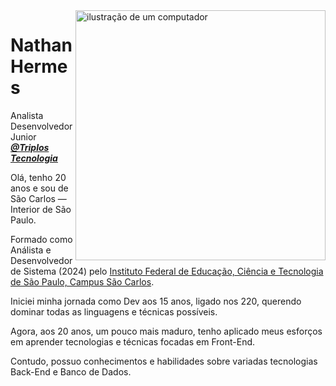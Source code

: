 <img src="https://raw.githubusercontent.com/MicaelliMedeiros/micaellimedeiros/master/image/computer-illustration.png" alt="ilustração de um computador" min-width="400px" max-width="400px" width="400px" align="right">

# Nathan Hermes
<p align="left"> 
  Analista Desenvolvedor Junior <a href="https://triplos.com.br/?gclid=Cj0KCQiAkKqsBhC3ARIsAEEjuJha7pA6ng0hUC1jVC_OKMD0hVwAZ4eFg5Qyn34ohUGH_-b35QvquhQaAreDEALw_wcB"><strong><em>@Triplos Tecnologia</em></strong></a>
</p>

<p>Olá, tenho 20 anos e sou de São Carlos — Interior de São Paulo.</p>

<p>
  Formado como Análista e Desenvolvedor de Sistema (2024) pelo <a href="https://portais.ifsp.edu.br/scl/">Instituto Federal de Educação, Ciência e Tecnologia de São Paulo, Campus São Carlos</a>.
</p>

<p>
  Iniciei minha jornada como Dev aos 15 anos, ligado nos 220, querendo dominar todas as linguagens e técnicas possíveis. 
</p>

<p>
  Agora, aos 20 anos, um pouco mais maduro, tenho aplicado meus esforços em aprender tecnologias e técnicas focadas em Front-End.
</p>

<p>
  Contudo, possuo conhecimentos e habilidades sobre variadas tecnologias Back-End e Banco de Dados.
</p>



<!-- <p align="left">
  💌 Aqui vai uma mensagem para entrar em contato com você: ⤵️
</p>

<p align="left">
  <a href="#" title="Gmail">
  <img src="https://img.shields.io/badge/-Gmail-FF0000?style=flat-square&labelColor=FF0000&logo=gmail&logoColor=white&link=LINK-DO-SEU-GMAIL" alt="Gmail"/></a>

  <a href="#" title="LinkedIn">
  <img src="https://img.shields.io/badge/-Linkedin-0e76a8?style=flat-square&logo=Linkedin&logoColor=white&link=LINK-DO-SEU-LINKEDIN" alt="LinkedIn"/></a>

  <a href="#" title="Facebook">
  <img src="https://img.shields.io/badge/-Facebook-3b5998?style=flat-square&labelColor=3b5998&logo=facebook&logoColor=white&link=LINK-DO-SEU-FACEBOOK" alt="Facebook"/></a>
</p>

## CONHECIMENTOS
### WEB
![HTML5](https://img.shields.io/badge/html5-%23E34F26.svg?style=for-the-badge&logo=html5&logoColor=white) ![CSS3](https://img.shields.io/badge/CSS3-1572B6?style=for-the-badge&logo=css3&logoColor=white) ![Bootstrap](https://img.shields.io/badge/Bootstrap-563D7C?style=for-the-badge&logo=bootstrap&logoColor=white) ![Bulma](https://img.shields.io/badge/bulma-00D0B1?style=for-the-badge&logo=bulma&logoColor=white) ![Font Awesome](https://img.shields.io/badge/Font_Awesome-339AF0?style=for-the-badge&logo=fontawesome&logoColor=white) ![JavaScript](https://img.shields.io/badge/JavaScript-323330?style=for-the-badge&logo=javascript&logoColor=F7DF1E) ![JQuery](https://img.shields.io/badge/jQuery-0769AD?style=for-the-badge&logo=jquery&logoColor=white) ![React](https://img.shields.io/badge/React-20232A?style=for-the-badge&logo=react&logoColor=61DAFB) ![Spring Boot](https://img.shields.io/badge/Spring_Boot-F2F4F9?style=for-the-badge&logo=spring-boot) ![Json](https://img.shields.io/badge/json-5E5C5C?style=for-the-badge&logo=json&logoColor=white) ![PHP](https://img.shields.io/badge/PHP-777BB4?style=for-the-badge&logo=php&logoColor=white)
### DESKTOP
![C](https://img.shields.io/badge/C-00599C?style=for-the-badge&logo=c&logoColor=white) ![Python](https://img.shields.io/badge/Python-FFD43B?style=for-the-badge&logo=python&logoColor=blue) ![Java](https://img.shields.io/badge/java-%23ED8B00.svg?style=for-the-badge&logo=java&logoColor=white) ![Apache Tomcat](https://img.shields.io/badge/apache%20tomcat-%23F8DC75.svg?style=for-the-badge&logo=apache-tomcat&logoColor=black)
### MOBILE
![React Native](https://img.shields.io/badge/React_Native-20232A?style=for-the-badge&logo=react&logoColor=61DAFB)
### BANCO DE DADOS
![MariaDB](https://img.shields.io/badge/MariaDB-003545?style=for-the-badge&logo=mariadb&logoColor=white) ![MySQL](https://img.shields.io/badge/MySQL-005C84?style=for-the-badge&logo=mysql&logoColor=white) ![Oracle](https://img.shields.io/badge/Oracle-F80000?style=for-the-badge&logo=Oracle&logoColor=white) ![PLSQL](https://img.shields.io/badge/PLSQL-F80000?style=for-the-badge&logo=oracle&logoColor=black) ![SQLite](https://img.shields.io/badge/SQLite-07405E?style=for-the-badge&logo=sqlite&logoColor=white) ![MongoDB](https://img.shields.io/badge/MongoDB-4EA94B?style=for-the-badge&logo=mongodb&logoColor=white)
### DESIGN
![Figma](https://img.shields.io/badge/Figma-F24E1E?style=for-the-badge&logo=figma&logoColor=white)
### COMUNICAÇÕES
![Discord](https://img.shields.io/badge/Discord-5865F2?style=for-the-badge&logo=discord&logoColor=white) ![Microsoft Teams](https://img.shields.io/badge/Microsoft_Teams-6264A7?style=for-the-badge&logo=microsoft-teams&logoColor=white)
### IDEs
![Atom](https://img.shields.io/badge/Atom-66595C?style=for-the-badge&logo=Atom&logoColor=white) ![IntelliJ_IDEA](https://img.shields.io/badge/IntelliJ_IDEA-000000.svg?style=for-the-badge&logo=intellij-idea&logoColor=white) ![PyCharm](https://img.shields.io/badge/PyCharm-000000.svg?&style=for-the-badge&logo=PyCharm&logoColor=white) ![Sublime_Text](https://img.shields.io/badge/sublime_text-%23575757.svg?&style=for-the-badge&logo=sublime-text&logoColor=important) ![VS Code](https://img.shields.io/badge/VSCode-0078D4?style=for-the-badge&logo=visual%20studio%20code&logoColor=white) ![Android Studio](https://img.shields.io/badge/Android%20Studio-3DDC84.svg?style=for-the-badge&logo=android-studio&logoColor=white)
### OUTROS
![Insomnia](https://img.shields.io/badge/Insomnia-5849be?style=for-the-badge&logo=Insomnia&logoColor=white) ![Markdown](https://img.shields.io/badge/Markdown-000000?style=for-the-badge&logo=markdown&logoColor=white) ![NPM](https://img.shields.io/badge/npm-CB3837?style=for-the-badge&logo=npm&logoColor=white) ![Postman](https://img.shields.io/badge/Postman-FF6C37?style=for-the-badge&logo=Postman&logoColor=white) ![Xampp](https://img.shields.io/badge/Xampp-F37623?style=for-the-badge&logo=xampp&logoColor=white) ![Yarn](https://img.shields.io/badge/Yarn-2C8EBB?style=for-the-badge&logo=yarn&logoColor=white) ![Power Point](https://img.shields.io/badge/Microsoft_PowerPoint-B7472A?style=for-the-badge&logo=microsoft-powerpoint&logoColor=white) ![Notion](https://img.shields.io/badge/Notion-000000?style=for-the-badge&logo=notion&logoColor=white) ![Git](https://img.shields.io/badge/GIT-E44C30?style=for-the-badge&logo=git&logoColor=white) ![HyperV](https://img.shields.io/badge/Hyper-000000?style=for-the-badge&logo=hyper&logoColor=white) ![Windowns Terminal](https://img.shields.io/badge/windows%20terminal-4D4D4D?style=for-the-badge&logo=windows%20terminal&logoColor=white)

NathanHermes/NathanHermes is a ✨ special ✨ repository because its `README.md` (this file) appears on your GitHub profile.
You can click the Preview link to take a look at your changes.
--->
